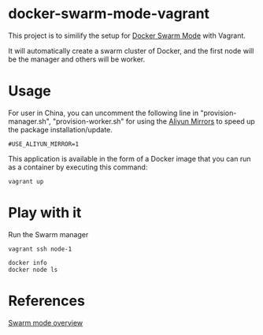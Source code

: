 # docker-swarm-mode-vagrant

This project is to similify the setup for [Docker Swarm Mode][1] with Vagrant.

It will automatically create a swarm cluster of Docker, and the first node will be the manager and others will be worker.


# Usage

For user in China, you can uncomment the following line in "provision-manager.sh", "provision-worker.sh" for using the [Aliyun Mirrors](http://mirrors.aliyun.com) to speed up the package installation/update.

    #USE_ALIYUN_MIRROR=1


This application is available in the form of a Docker image that you can run as a container by executing this command:
    
    vagrant up



# Play with it

Run the Swarm manager 

	vagrant ssh node-1


```
docker info
docker node ls
```

# References
[Swarm mode overview][1]

[1]: https://docs.docker.com/engine/swarm/
